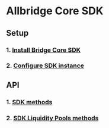 # Allbridge Core SDK

## Setup

### 1. [Install Bridge Core SDK](core-sdk-install.md)

### 2. [Configure SDK instance](core-sdk-configure.md)

## API

### 1. [SDK methods](core-sdk-api.md)

### 2. [SDK Liquidity Pools methods](core-sdk-liquidity-pools-api.md)


